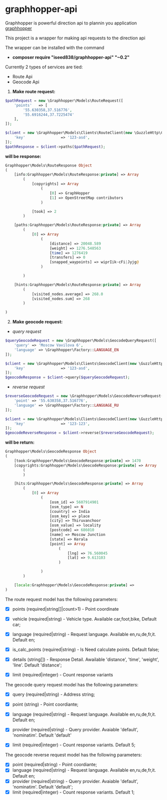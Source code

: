 # graphhopper-api

Graphhopper is powerful direction api to plannin you application [graphhopper](https://www.graphhopper.com/)

This project is a wrapper for making api requests to the direction api

The wrapper can be installed with the command

* **composer require "iseed838/graphhopper-api" "~0.2"**

Currently 2 types of services are tied:
* Route Api
* Geocode Api

1) **Make route request:**

```php
$pathRequest = new \Graphhopper\Models\RouteRequest([
    'points'   => [
        '55.630358,37.516776',
        '55.6916244,37.7225474'
    ],
]);

$client = new \Graphhopper\Models\Clients\RouteClient(new \GuzzleHttp\Client(), [
    'key'                => '123-asd',
]);
$pathResponse = $client->paths($pathRequest);
```

**will be response:**

```php
Graphhopper\Models\RouteResponse Object
(
    [info:Graphhopper\Models\RouteResponse:private] => Array
        (
            [copyrights] => Array
                (
                    [0] => GraphHopper
                    [1] => OpenStreetMap contributors
                )

            [took] => 2
        )

    [paths:Graphhopper\Models\RouteResponse:private] => Array
        (
            [0] => Array
                (
                    [distance] => 20048.589
                    [weight] => 1276.548563
                    [time] => 1276419
                    [transfers] => 0
                    [snapped_waypoints] => wiprIik~cFi|Jyjg@
                )

        )

    [hints:Graphhopper\Models\RouteResponse:private] => Array
        (
            [visited_nodes.average] => 268.0
            [visited_nodes.sum] => 268
        )

)
```

2) **Make geocode request:**

* <i>query request</i>
```php
$queryGeocodeRequest = new \Graphhopper\Models\GeocodeQueryRequest([
    'query' => 'Moscow Vavilova 6',
    'language' => \Graphhopper\Factory::LANGUAGE_EN
]);

$client = new \Graphhopper\Models\Clients\GeocodeClient(new \GuzzleHttp\Client(), [
    'key'                => '123-asd',
]);
$geocodeResponse = $client->query($queryGeocodeRequest);
```

* <i>reverse request</i>
```php
$reverseGeocodeRequest = new \Graphhopper\Models\GeocodeReverseRequest([
    'point' => '55.630358,37.516776',
    'language' => \Graphhopper\Factory::LANGUAGE_RU
]);

$client = new \Graphhopper\Models\Clients\GeocodeClient(new \GuzzleHttp\Client(), [
    'key'                => '123-123',
]);
$geocodeReverseResponse = $client->reverse($reverseGeocodeRequest);
```

**will be return:**
```php
Graphhopper\Models\GeocodeResponse Object
(
    [took:Graphhopper\Models\GeocodeResponse:private] => 1470
    [copyrights:Graphhopper\Models\GeocodeResponse:private] => Array
        (
        )

    [hits:Graphhopper\Models\GeocodeResponse:private] => Array
        (
            [0] => Array
                (
                    [osm_id] => 5607914901
                    [osm_type] => N
                    [country] => India
                    [osm_key] => place
                    [city] => Thiruvanchoor
                    [osm_value] => locality
                    [postcode] => 686010
                    [name] => Moscow Junction
                    [state] => Kerala
                    [point] => Array
                        (
                            [lng] => 76.560045
                            [lat] => 9.613103
                        )

                )
        )

    [locale:Graphhopper\Models\GeocodeResponse:private] =>
)
```

The route request model has the following parameters:
- [x] points (required|string[]|count>1) - Point coordinate
- [x] vehicle (required|string)          - Vehicle type. Available car,foot,bike, Default car;
- [x] language (required|string)         - Request language. Available en,ru,de,fr,it. Default en;
- [x] is_calc_points (required|string)   - Is Need calculate points. Default false;
- [x] details (string[])                 - Response Detail. Awailable 'distance', 'time', 'weight', 'line'. Default 'distance';
- [x] limit (required|integer)           - Count response variants


The geocode query request model has the following parameters:

- [x] query (required|string)            - Address string;
- [x] point (string)                     - Point coordiante;
- [x] language (required|string)         - Request language. Available en,ru,de,fr,it. Default en;
- [x] provider (required|string)         - Query provider. Avaiable 'default', 'nominatim'. Default 'default'
- [x] limit (required|integer)           - Count response variants. Default 5;


The geocode reverse request model has the following parameters:

- [x] point (required|string)            - Point coordiante;
- [x] language (required|string)         - Request language. Available en,ru,de,fr,it. Default en;
- [x] provider (required|string)         - Query provider. Avaiable 'default', 'nominatim'. Default 'default';
- [x] limit (required|integer)           - Count response variants. Default 1;
